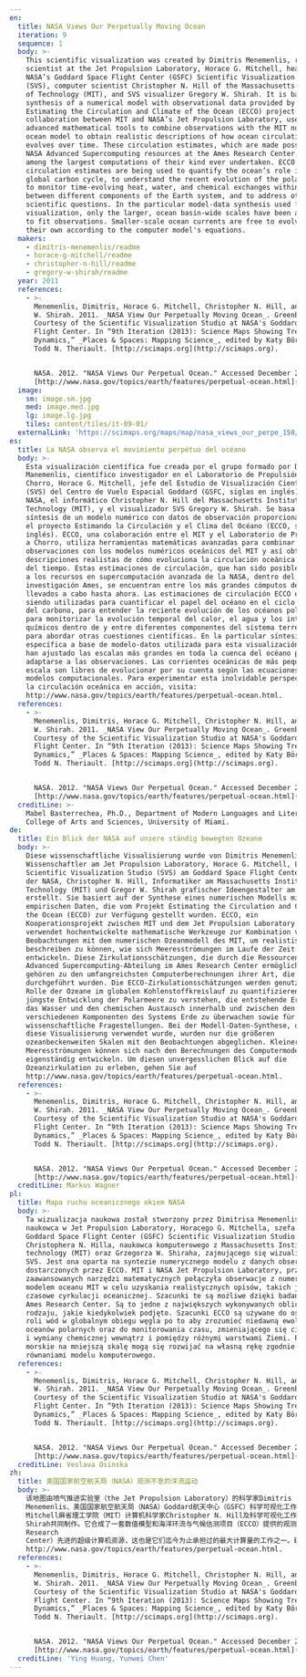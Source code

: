 ```yaml
---
en:
  title: NASA Views Our Perpetually Moving Ocean
  iteration: 9
  sequence: 1
  body: >-
    This scientific visualization was created by Dimitris Menemenlis, research
    scientist at the Jet Propulsion Laboratory, Horace G. Mitchell, head of
    NASA’s Goddard Space Flight Center (GSFC) Scientific Visualization Studio
    (SVS), computer scientist Christopher N. Hill of the Massachusetts Institute
    of Technology (MIT), and SVS visualizer Gregory W. Shirah. It is based on a
    synthesis of a numerical model with observational data provided by the
    Estimating the Circulation and Climate of the Ocean (ECCO) project. ECCO, a
    collaboration between MIT and NASA’s Jet Propulsion Laboratory, uses
    advanced mathematical tools to combine observations with the MIT numerical
    ocean model to obtain realistic descriptions of how ocean circulation
    evolves over time. These circulation estimates, which are made possible by
    NASA Advanced Supercomputing resources at the Ames Research Center, are
    among the largest computations of their kind ever undertaken. ECCO
    circulation estimates are being used to quantify the ocean’s role in the
    global carbon cycle, to understand the recent evolution of the polar oceans,
    to monitor time-evolving heat, water, and chemical exchanges within and
    between different components of the Earth system, and to address other
    scientific questions. In the particular model-data synthesis used for this
    visualization, only the larger, ocean basin-wide scales have been adjusted
    to fit observations. Smaller-scale ocean currents are free to evolve on
    their own according to the computer model's equations.
  makers:
    - dimitris-menemenlis/readme
    - horace-g-mitchell/readme
    - christopher-n-hill/readme
    - gregory-w-shirah/readme
  year: 2011
  references:
    - >-
      Menemenlis, Dimitris, Horace G. Mitchell, Christopher N. Hill, and Gregory
      W. Shirah. 2011. _NASA View Our Perpetually Moving Ocean_. Greenbelt, MD.
      Courtesy of the Scientific Visualization Studio at NASA's Goddard Space
      Flight Center. In “9th Iteration (2013): Science Maps Showing Trends and
      Dynamics,” _Places & Spaces: Mapping Science_, edited by Katy Börner and
      Todd N. Theriault. [http://scimaps.org](http://scimaps.org).


      NASA. 2012. "NASA Views Our Perpetual Ocean." Accessed December 2, 2013.
      [http://www.nasa.gov/topics/earth/features/perpetual-ocean.html](http://www.nasa.gov/topics/earth/features/perpetual-ocean.html).
  image:
    sm: image.sm.jpg
    med: image.med.jpg
    lg: image.lg.jpg
    tiles: content/tiles/it-09-01/
  externalLink: 'https://scimaps.org/maps/map/nasa_views_our_perpe_150/detail'
es:
  title: La NASA observa el movimiento perpétuo del océano
  body: >-
    Esta visualización científica fue creada por el grupo formado por Dimitris
    Manemenlis, científico investigador en el Laboratorio de Propulsión a
    Chorro, Horace G. Mitchell, jefe del Estudio de Visualización Científica
    (SVS) del Centro de Vuelo Espacial Goddard (GSFC, siglas en inglés) de la
    NASA, el informático Christopher N. Hill del Massachusetts Institute of
    Technology (MIT), y el visualizador SVS Gregory W. Shirah. Se basa en una
    síntesis de un modelo numérico con datos de observación proporcionados por
    el proyecto Estimando la Circulación y el Clima del Océano (ECCO, siglas en
    inglés). ECCO, una colaboración entre el MIT y el Laboratorio de Propulsión
    a Chorro, utiliza herramientas matemáticas avanzadas para combinar
    observaciones con los modelos numéricos oceánicos del MIT y así obtener
    descripciones realistas de cómo evoluciona la circulación oceánica a través
    del tiempo. Estas estimaciones de circulación, que han sido posibles gracias
    a los recursos en supercomputación avanzada de la NASA, dentro del centro de
    investigación Ames, se encuentran entre los más grandes cómputos de su tipo
    llevados a cabo hasta ahora. Las estimaciones de circulación ECCO están
    siendo utilizadas para cuantificar el papel del océano en el ciclo global
    del carbono, para entender la reciente evolución de los océanos polares,
    para monitorizar la evolución temporal del calor, el agua y los intercambios
    químicos dentro de y entre diferentes componentes del sistema terrestre, y
    para abordar otras cuestiones científicas. En la particular síntesis
    específica a base de modelo-datos utilizada para esta visualización, solo se
    han ajustado las escalas más grandes en toda la cuenca del océano para
    adaptarse a las observaciones. Las corrientes oceánicas de más pequeña
    escala son libres de evolucionar por su cuenta según las ecuaciones de los
    modelos computacionales. Para experimentar esta inolvidable perspectiva de
    la circulación oceánica en acción, visita:
    http://www.nasa.gov/topics/earth/features/perpetual-ocean.html.
  references:
    - >-
      Menemenlis, Dimitris, Horace G. Mitchell, Christopher N. Hill, and Gregory
      W. Shirah. 2011. _NASA View Our Perpetually Moving Ocean_. Greenbelt, MD.
      Courtesy of the Scientific Visualization Studio at NASA's Goddard Space
      Flight Center. In “9th Iteration (2013): Science Maps Showing Trends and
      Dynamics,” _Places & Spaces: Mapping Science_, edited by Katy Börner and
      Todd N. Theriault. [http://scimaps.org](http://scimaps.org).


      NASA. 2012. "NASA Views Our Perpetual Ocean." Accessed December 2, 2013.
      [http://www.nasa.gov/topics/earth/features/perpetual-ocean.html](http://www.nasa.gov/topics/earth/features/perpetual-ocean.html).
  creditLine: >-
    Mabel Basterrechea, Ph.D., Department of Modern Languages and Literatures,
    College of Arts and Sciences, University of Miami.
de:
  title: Ein Blick der NASA auf unsere ständig bewegten Ozeane
  body: >-
    Diese wissenschaftliche Visualisierung wurde von Dimitris Menemenlis,
    Wissenschaftler am Jet Propulsion Laboratory, Horace G. Mitchell, Leiter des
    Scientific Visualization Studio (SVS) am Goddard Space Flight Center (GSFC)
    der NASA, Christopher N. Hill, Informatiker am Massachusetts Institute of
    Technology (MIT) und Gregor W. Shirah grafischer Ideengestalter am SVS,
    erstellt. Sie basiert auf der Synthese eines numerischen Modells mit
    empirischen Daten, die vom Projekt Estimating the Circulation and Climate of
    the Ocean (ECCO) zur Verfügung gestellt wurden. ECCO, ein
    Kooperationsprojekt zwischen MIT und dem Jet Propulsion Laboratory der NASA,
    verwendet hochentwickelte mathematische Werkzeuge zur Kombination von
    Beobachtungen mit dem numerischen Ozeanmodell des MIT, um realistisch
    beschreiben zu können, wie sich Meeresströmungen im Laufe der Zeit
    entwickeln. Diese Zirkulationsschätzungen, die durch die Ressourcen des NASA
    Advanced Supercomputing-Abteilung im Ames Research Center ermöglicht werden,
    gehören zu den umfangreichsten Computerberechnungen ihrer Art, die je
    durchgeführt wurden. Die ECCO-Zirkulationsschätzungen werden genutzt, die
    Rolle der Ozeane im globalen Kohlenstoffkreislauf zu quantifizieren, die
    jüngste Entwicklung der Polarmeere zu verstehen, die entstehende Erwärmung,
    das Wasser und den chemischen Austausch innerhalb und zwischen den
    verschiedenen Komponenten des Systems Erde zu überwachen sowie für andere
    wissenschaftliche Fragestellungen. Bei der Modell-Daten-Synthese, die für
    diese Visualisierung verwendet wurde, wurden nur die größeren
    ozeanbeckenweiten Skalen mit den Beobachtungen abgeglichen. Kleinere
    Meeresströmungen können sich nach den Berechnungen des Computermodells
    eigenständig entwickeln. Um diesen unvergesslichen Blick auf die
    Ozeanzirkulation zu erleben, gehen Sie auf
    http://www.nasa.gov/topics/earth/features/perpetual-ocean.html.
  references:
    - >-
      Menemenlis, Dimitris, Horace G. Mitchell, Christopher N. Hill, and Gregory
      W. Shirah. 2011. _NASA View Our Perpetually Moving Ocean_. Greenbelt, MD.
      Courtesy of the Scientific Visualization Studio at NASA's Goddard Space
      Flight Center. In “9th Iteration (2013): Science Maps Showing Trends and
      Dynamics,” _Places & Spaces: Mapping Science_, edited by Katy Börner and
      Todd N. Theriault. [http://scimaps.org](http://scimaps.org).


      NASA. 2012. "NASA Views Our Perpetual Ocean." Accessed December 2, 2013.
      [http://www.nasa.gov/topics/earth/features/perpetual-ocean.html](http://www.nasa.gov/topics/earth/features/perpetual-ocean.html).
  creditLine: Markus Wagner
pl:
  title: Mapa ruchu oceanicznego okiem NASA
  body: >-
    Ta wizualizacja naukowa został stworzony przez Dimitrisa Menemenlisa,
    naukowca w Jet Propulsion Laboratory, Horacego G. Mitchella, szefa NASA
    Goddard Space Flight Center (GSFC) Scientific Visualization Studio (SVS),
    Christophera N. Hilla, naukowca komputerowego z Massachusetts Institute of
    technology (MIT) oraz Grzegorza W. Shiraha, zajmującego się wizualizacjami w
    SVS. Jest ona oparta na syntezie numerycznego modelu z danych obserwacyjnych
    dostarczonych przez ECCO. MIT i NASA Jet Propulsion Laboratory, przy użyciu
    zaawansowanych narzędzi matematycznych połączyła obserwacje z numerycznym
    modelem oceanu MIT w celu uzyskania realistycznych opisów, takich jak zmiany
    czasowe cyrkulacji oceanicznej. Szacunki te są możliwe dzięki badanią NASA w
    Ames Research Center. Są to jedne z największych wykonywanych obliczeń tego
    rodzaju, jakie kiedykolwiek podjęto. Szacunki ECCO są używane do oszacowania
    roli wód w globalnym obiegu węgla po to aby zrozumieć niedawną ewolucję
    oceanów polarnych oraz do monitorowania czasu, zmieniającego się ciepła wody
    i wymiany chemicznej wewnątrz i pomiędzy różnymi warstwami Ziemi. Prądy
    morskie na mniejszą skalę mogą się rozwijać na własną rękę zgodnie z
    równaniami modelu komputerowego.
  references:
    - >-
      Menemenlis, Dimitris, Horace G. Mitchell, Christopher N. Hill, and Gregory
      W. Shirah. 2011. _NASA View Our Perpetually Moving Ocean_. Greenbelt, MD.
      Courtesy of the Scientific Visualization Studio at NASA's Goddard Space
      Flight Center. In “9th Iteration (2013): Science Maps Showing Trends and
      Dynamics,” _Places & Spaces: Mapping Science_, edited by Katy Börner and
      Todd N. Theriault. [http://scimaps.org](http://scimaps.org).


      NASA. 2012. "NASA Views Our Perpetual Ocean." Accessed December 2, 2013.
      [http://www.nasa.gov/topics/earth/features/perpetual-ocean.html](http://www.nasa.gov/topics/earth/features/perpetual-ocean.html).
  creditLine: Veslava Osinska
zh:
  title: 美国国家航空航天局（NASA）观测不息的洋流运动
  body: >-
    该地图由喷气推进实验室（the Jet Propulsion Laboratory）的科学家Dimitris
    Menemenlis、美国国家航空航天局（NASA）Goddard航天中心（GSFC）科学可视化工作室（SVS）负责人Horace G.
    Mitchell麻省理工学院（MIT）计算机科学家Christopher N. Hill及科学可视化工作室（SVS）可视化专家Gregory W.
    Shirah共同制作。它合成了一套数值模型和海洋环流与气候估测项目（ECCO）提供的观测数据。ECCO是MIT和NASA喷气推进实验室的一个合作项目，旨在运用先进的数学工具将观测数据与MIT数字海洋模型相结合，来还原现实中海洋环流随时间的变化情况。这些环流估测的实现得益于NASA艾姆斯研究中心（Ames
    Research
    Center）先进的超级计算机资源，这也是它们迄今为止承担过的最大计算量的工作之一。ECCO项目的洋流估测正被用于量化分析海洋在全球碳循环中所扮演的角色，了解近期极地海洋的演化，监测地球系统不同组成部分或组成部分之间热量、水和化学交换随着时间的变化情况，并且可以处理其它科学问题。在这个由特定的模型-数据组合构建的图谱中，只有那些大规模海盆尺度的内容需要相应的调整以便于观察，而小规模洋流的自由演化则可依赖于计算机模型的算法来自主实现。为了切实感受洋流的难忘景象，请访问
    http://www.nasa.gov/topics/earth/features/perpetual-ocean.html.
  references:
    - >-
      Menemenlis, Dimitris, Horace G. Mitchell, Christopher N. Hill, and Gregory
      W. Shirah. 2011. _NASA View Our Perpetually Moving Ocean_. Greenbelt, MD.
      Courtesy of the Scientific Visualization Studio at NASA's Goddard Space
      Flight Center. In “9th Iteration (2013): Science Maps Showing Trends and
      Dynamics,” _Places & Spaces: Mapping Science_, edited by Katy Börner and
      Todd N. Theriault. [http://scimaps.org](http://scimaps.org).


      NASA. 2012. "NASA Views Our Perpetual Ocean." Accessed December 2, 2013.
      [http://www.nasa.gov/topics/earth/features/perpetual-ocean.html](http://www.nasa.gov/topics/earth/features/perpetual-ocean.html).
  creditLine: 'Ying Huang, Yunwei Chen'
---
```

